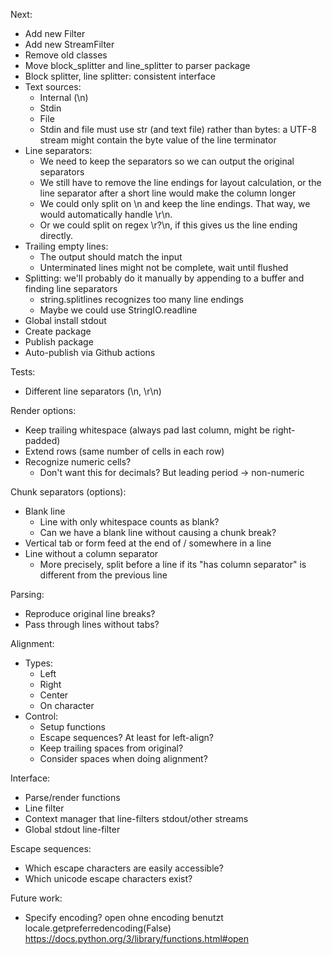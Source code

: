 Next:
  * Add new Filter
  * Add new StreamFilter
  * Remove old classes
  * Move block_splitter and line_splitter to parser package
  * Block splitter, line splitter: consistent interface
  * Text sources:
    * Internal (\n)
    * Stdin
    * File
    * Stdin and file must use str (and text file) rather than bytes: a UTF-8
      stream might contain the byte value of the line terminator
  * Line separators:
    * We need to keep the separators so we can output the original separators
    * We still have to remove the line endings for layout calculation, or the
      line separator after a short line would make the column longer
    * We could only split on \n and keep the line endings. That way, we would
      automatically handle \r\n.
    * Or we could split on regex \r?\n, if this gives us the line ending
      directly.
  * Trailing empty lines: 
    * The output should match the input
    * Unterminated lines might not be complete, wait until flushed
  * Splitting: we'll probably do it manually by appending to a buffer and
    finding line separators
    * string.splitlines recognizes too many line endings
    * Maybe we could use StringIO.readline 
  * Global install stdout
  * Create package
  * Publish package
  * Auto-publish via Github actions

Tests:
  * Different line separators (\n, \r\n)

Render options:
  * Keep trailing whitespace (always pad last column, might be right-padded)
  * Extend rows (same number of cells in each row)
  * Recognize numeric cells?
    * Don't want this for decimals? But leading period -> non-numeric

Chunk separators (options):
  * Blank line
    * Line with only whitespace counts as blank?
    * Can we have a blank line without causing a chunk break?
  * Vertical tab or form feed at the end of / somewhere in a line
  * Line without a column separator
    * More precisely, split before a line if its "has column separator" is
      different from the previous line

Parsing:
  * Reproduce original line breaks?
  * Pass through lines without tabs?

Alignment:
  * Types:
    * Left
    * Right
    * Center
    * On character
  * Control:
    * Setup functions
    * Escape sequences? At least for left-align?
    * Keep trailing spaces from original?
    * Consider spaces when doing alignment?

Interface:
  * Parse/render functions
  * Line filter
  * Context manager that line-filters stdout/other streams
  * Global stdout line-filter
  
Escape sequences:
  * Which escape characters are easily accessible?
  * Which unicode escape characters exist?

Future work:
  * Specify encoding?
    open ohne encoding benutzt locale.getpreferredencoding(False)
    https://docs.python.org/3/library/functions.html#open